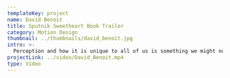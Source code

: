 ```yaml
---
templateKey: project
name: David Benoit
title: Sputnik Sweetheart Book Trailer
category: Motion Design
thumbnail: ../thumbnails/david_benoit.jpg
intro: >-
  Perception and how it is unique to all of us is something we might not always think about and fully understand. For this book trailer based on Sputnik Sweetheart a Novel by Haruki Murakami, I wanted to show how an intense love triangle can be seen by each of the characters in a series of brief visual capsules.
projectLink: ../video/David_Benoit.mp4
type: Video
---
```


